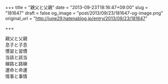+++
title = "親父と父親"
date = "2013-09-23T18:16:47+09:00"
slug = "181647"
draft = false
og_image = "post/2013/09/23/181647-og-image.png"
original_url = "http://june29.hatenablog.jp/entry/2013/09/23/181647"

+++

<p>親父と父親<br>
息子と子息<br>
慣習と習慣<br>
当該と該当<br>
線路と路線<br>
運命と命運<br>
情事と事情</p>
